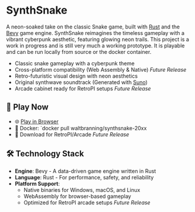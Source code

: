 # SynthSnake

A neon-soaked take on the classic Snake game, built with [Rust](https://www.rust-lang.org/) and the [Bevy](https://bevyengine.org/) game engine. SynthSnake reimagines the timeless gameplay with a vibrant cyberpunk aesthetic, featuring glowing neon trails. This project is a work in progress and is still very much a working prototype. It is playable and can be run locally from source or the docker container.

<!-- ## 🎮 Features -->

- Classic snake gameplay with a cyberpunk theme
- Cross-platform compatibility (Web Assembly & Native) *Future Release*
- Retro-futuristic visual design with neon aesthetics
- Original synthwave soundtrack (Generated with [Suno](suno.com))
- Arcade cabinet ready for RetroPI setups *Future Release*

## 🚀 Play Now

- 🌐 [Play in Browser](https://synthsnake.oddlygeek.com/)
- 🐳 Docker: `docker pull waltbranning/synthsnake-20xx
- 🎲 Download for RetroPI/Arcade *Future Release*

## 🛠️ Technology Stack

- **Engine**: Bevy - A data-driven game engine written in Rust
- **Language**: Rust - For performance, safety, and reliability
- **Platform Support**: 
  - Native binaries for Windows, macOS, and Linux
  - WebAssembly for browser-based gameplay
  - Optimized for RetroPI arcade setups *Future Release*

<!-- ## 🔧 Building From Source -->


